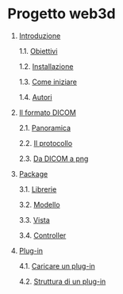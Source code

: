 Progetto web3d
==============
1. [Introduzione](docs/intro.md "Introduzione")

	1.1. [Obiettivi](docs/intro.md#11 "Obiettivi")

	1.2. [Installazione](docs/intro.md#12 "Install")

	1.3. [Come iniziare](docs/intro.md#13 "Iniziare")

	1.4. [Autori](docs/intro.md#14 "Autori")

2. [Il formato DICOM](docs/dicom.md "dicom")

	2.1. [Panoramica](docs/dicom.md#21 "Panoramica")

	2.2. [Il protocollo](docs/dicom.md#22 "Protocollo")

	2.3. [Da DICOM a png](docs/dicom.md#23 "dicom2png")

3. [Package](docs/package.md "Package")

	3.1. [Librerie](docs/package.md#31 "Librerie")

	3.2. [Modello](docs/package.md#32 "Modello")

	3.3. [Vista](docs/package.md#33 "Vista")

	3.4. [Controller](docs/package.md#34 "Controller")

    
4. [Plug-in](docs/plugin.md "Plugin")

	4.1. [Caricare un plug-in](docs/plugin.md#41 "Caricare plugin")

	4.2. [Struttura di un plug-in](docs/plugin.md#42 "Struttura")
